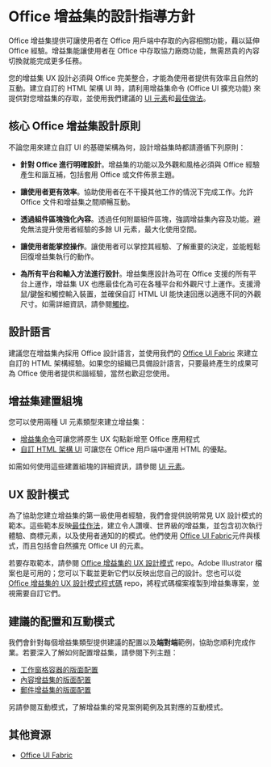 # <a name="design-guidelines-for-office-add-ins"></a>Office 增益集的設計指導方針

Office 增益集提供可讓使用者在 Office 用戶端中存取的內容相關功能，藉以延伸 Office 經驗。增益集能讓使用者在 Office 中存取協力廠商功能，無需昂貴的內容切換就能完成更多任務。 

 您的增益集 UX 設計必須與 Office 完美整合，才能為使用者提供有效率且自然的互動。建立自訂的 HTML 架構 UI 時，請利用增益集命令 (Office UI 擴充功能) 來提供對您增益集的存取，並使用我們建議的 [UI 元素](ui-elements/ui-elements.md)和[最佳做法](https://dev.office.com/docs/add-ins/overview/add-in-development-best-practices)。 
 
 
## <a name="core-office-add-in-design-principles"></a>核心 Office 增益集設計原則
不論您用來建立自訂 UI 的基礎架構為何，設計增益集時都請遵循下列原則： 

- **針對 Office 進行明確設計**。增益集的功能以及外觀和風格必須與 Office 經驗產生和諧互補，包括套用 Office 或文件佈景主題。
 
- **讓使用者更有效率**。協助使用者在不干擾其他工作的情況下完成工作。允許 Office 文件和增益集之間順暢互動。 

- **透過組件區塊強化內容**。透過任何附屬組件區塊，強調增益集內容及功能。避免無法提升使用者經驗的多餘 UI 元素，最大化使用空間。  

- **讓使用者能掌控操作**。讓使用者可以掌控其經驗、了解重要的決定，並能輕鬆回復增益集執行的動作。 

- **為所有平台和輸入方法進行設計**。增益集應設計為可在 Office 支援的所有平台上運作，增益集 UX 也應最佳化為可在各種平台和外觀尺寸上運作。支援滑鼠/鍵盤和觸控輸入裝置，並確保自訂 HTML UI 能快速回應以適應不同的外觀尺寸。如需詳細資訊，請參閱[觸控](https://msdn.microsoft.com/EN-US/library/mt590883.aspx#bk_Touch)。 


## <a name="design-language"></a>設計語言
建議您在增益集內採用 Office 設計語言，並使用我們的 [Office UI Fabric](https://dev.office.com/fabric) 來建立自訂的 HTML 架構經驗。如果您的組織已具備設計語言，只要最終產生的成果可為 Office 使用者提供和諧經驗，當然也歡迎您使用。 


## <a name="add-in-building-blocks"></a>增益集建置組塊
您可以使用兩種 UI 元素類型來建立增益集： 

- [增益集命令](ui-elements/ui-elements.md#add-in-commands)可讓您將原生 UX 勾點新增至 Office 應用程式
- [自訂 HTML 架構 UI](ui-elements/ui-elements.md#custom-html-based-ui) 可讓您在 Office 用戶端中運用 HTML 的優點。 

如需如何使用這些建置組塊的詳細資訊，請參閱 [UI 元素](ui-elements/ui-elements.md)。  

## <a name="ux-design-patterns"></a>UX 設計模式

為了協助您建立增益集的第一級使用者經驗，我們會提供說明常見 UX 設計模式的範本。這些範本反映[最佳作法](https://dev.office.com/docs/add-ins/overview/add-in-development-best-practices)，建立令人讚嘆、世界級的增益集，並包含初次執行體驗、商標元素，以及使用者通知的的模式。他們使用 [Office UI Fabric](https://dev.office.com/fabric)元件與樣式，而且包括會自然擴充 Office UI 的元素。

若要存取範本，請參閱 [Office 增益集的 UX 設計模式](https://github.com/OfficeDev/Office-Add-in-UX-Design-Patterns) repo。Adobe Illustrator 檔案也是可用的；您可以下載並更新它們以反映出您自己的設計。您也可以從 [Office 增益集的 UX 設計模式程式碼](https://github.com/OfficeDev/Office-Add-in-UX-Design-Patterns-Code) repo，將程式碼檔案複製到增益集專案，並視需要自訂它們。 

## <a name="recommended-layouts-and-interaction-patterns"></a>建議的配置和互動模式
我們會針對每個增益集類型提供建議的配置以及**端對端**範例，協助您順利完成作業。若要深入了解如何配置增益集，請參閱下列主題：

- [工作窗格容器的版面配置](ui-elements/layout-for-task-pane-add-ins.md)
- [內容增益集的版面配置](ui-elements/layout-for-content-add-ins.md) 
- [郵件增益集的版面配置](ui-elements/layouts-for-outlook-add-ins.md)

另請參閱互動模式，了解增益集的常見案例範例及其對應的互動模式。

## <a name="additional-resources"></a>其他資源

- [Office UI Fabric](https://dev.office.com/fabric) 

